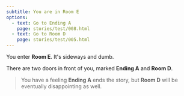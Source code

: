 ```yaml
---
subtitle: You are in Room E
options:
  - text: Go to Ending A
    page: stories/test/008.html
  - text: Go to Room D
    page: stories/test/005.html
---
```


You enter **Room E**. It's sideways and dumb.

There are two doors in front of you, marked **Ending A** and **Room D**.

> You have a feeling **Ending A** ends the story, but **Room D** will be
> eventually disappointing as well.
